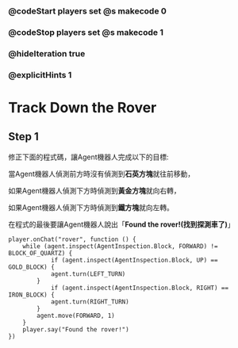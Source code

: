 ### @codeStart players set @s makecode 0
### @codeStop players set @s makecode 1

### @hideIteration true 
### @explicitHints 1


# Track Down the Rover 

## Step 1
修正下面的程式碼，讓Agent機器人完成以下的目標: 

當Agent機器人偵測前方時沒有偵測到**石英方塊**就往前移動，

如果Agent機器人偵測下方時偵測到**黃金方塊**就向右轉，

如果Agent機器人偵測下方時偵測到**鐵方塊**就向左轉。

在程式的最後要讓Agent機器人說出「**Found the rover!(找到探測車了)**」

```template
player.onChat("rover", function () {
    while (agent.inspect(AgentInspection.Block, FORWARD) != BLOCK_OF_QUARTZ) {
            if (agent.inspect(AgentInspection.Block, UP) == GOLD_BLOCK) {
            agent.turn(LEFT_TURN)
        }
            if (agent.inspect(AgentInspection.Block, RIGHT) == IRON_BLOCK) {
            agent.turn(RIGHT_TURN)
        }
        agent.move(FORWARD, 1)
    }
    player.say("Found the rover!")
})
```

